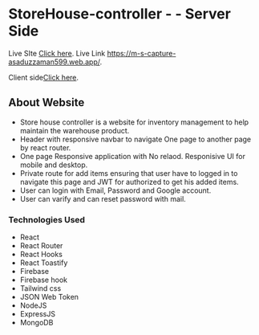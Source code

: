 # StoreHouse-controller -  - Server Side


Live SIte [Click here](https://m-s-capture-asaduzzaman599.web.app/).
Live Link https://m-s-capture-asaduzzaman599.web.app/.

Client side[Click here](https://github.com/ProgrammingHeroWC4/warehouse-management-client-side-asaduzzaman599).

## About Website

- Store house controller is a website for inventory management to help maintain the warehouse product.
- Header with responsive navbar to navigate One page to another page by react router.
- One page Responsive application with No relaod. Responisive UI for mobile and desktop. 
- Private route for add items ensuring that user have to logged in to navigate this page and JWT for authorized to get his added items.
- User can login with Email, Password and Google account.
- User can varify and can reset password with mail.


### Technologies Used

- React 
- React Router 
- React Hooks 
- React Toastify
- Firebase  
- Firebase hook
- Tailwind css
- JSON Web Token
- NodeJS
- ExpressJS
- MongoDB